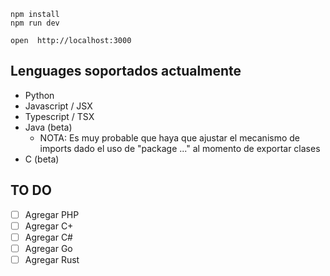 ```
npm install
npm run dev
```

```
open  http://localhost:3000
```

## Lenguages soportados actualmente
- Python
- Javascript / JSX
- Typescript / TSX
- Java (beta)
  - NOTA: Es muy probable que haya que ajustar el mecanismo de imports dado el uso de "package ..." al momento de exportar clases 
- C (beta)

## TO DO
- [ ] Agregar PHP
- [ ] Agregar C+
- [ ] Agregar C#
- [ ] Agregar Go
- [ ] Agregar Rust